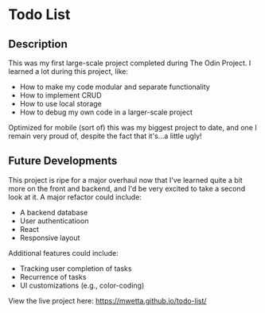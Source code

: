 # Todo List

## Description
This was my first large-scale project completed during The Odin Project. I learned a lot during this project, like:
* How to make my code modular and separate functionality
* How to implement CRUD
* How to use local storage
* How to debug my own code in a larger-scale project

Optimized for mobile (sort of) this was my biggest project to date, and one I remain very proud of, despite the fact that it's...a little ugly!

## Future Developments
This project is ripe for a major overhaul now that I've learned quite a bit more on the front and backend, and I'd be very excited to take a second look at it. A major refactor could include: 
* A backend database
* User authenticatioon
* React
* Responsive layout

Additional features could include:
* Tracking user completion of tasks
* Recurrence of tasks
* UI customizations (e.g., color-coding)

View the live project here: https://mwetta.github.io/todo-list/